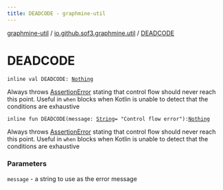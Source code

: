 ```yaml
---
title: DEADCODE - graphmine-util
---
```


[graphmine-util](../index.html) / [io.github.sof3.graphmine.util](index.html) / [DEADCODE](./-d-e-a-d-c-o-d-e.html)

# DEADCODE

`inline val DEADCODE: `[`Nothing`](https://kotlinlang.org/api/latest/jvm/stdlib/kotlin/-nothing/index.html)

Always throws [AssertionError](https://kotlinlang.org/api/latest/jvm/stdlib/kotlin/-assertion-error/index.html) stating that control flow should never reach this point. Useful in `when` blocks when
Kotlin is unable to detect that the conditions are exhaustive

`inline fun DEADCODE(message: `[`String`](https://kotlinlang.org/api/latest/jvm/stdlib/kotlin/-string/index.html)` = "Control flow error"): `[`Nothing`](https://kotlinlang.org/api/latest/jvm/stdlib/kotlin/-nothing/index.html)

Always throws [AssertionError](https://kotlinlang.org/api/latest/jvm/stdlib/kotlin/-assertion-error/index.html) stating that control flow should never reach this point. Useful in `when` blocks when
Kotlin is unable to detect that the conditions are exhaustive

### Parameters

`message` - a string to use as the error message